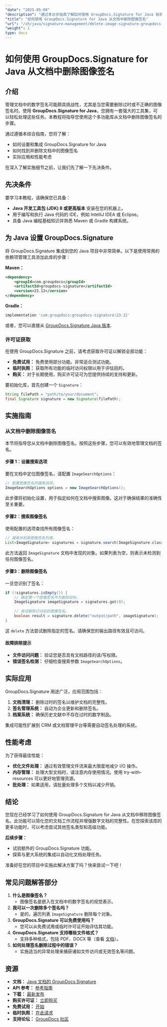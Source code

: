 ```yaml
---
"date": "2025-05-08"
"description": "通过本分步指南了解如何使用 GroupDocs.Signature for Java 有效地从文档中删除图像签名。"
"title": "如何使用 GroupDocs.Signature for Java 从文档中删除图像签名"
"url": "/zh/java/signature-management/delete-image-signature-groupdocs-java/"
"weight": 1
type: docs
---
```

# 如何使用 GroupDocs.Signature for Java 从文档中删除图像签名

## 介绍

管理文档中的数字签名可能颇具挑战性，尤其是当您需要删除过时或不正确的图像签名时。使用 **GroupDocs.Signature for Java**，您拥有一套强大的工具集，可以轻松处理这些任务。本教程将指导您使用这个多功能库从文档中删除图像签名的步骤。

通过遵循本综合指南，您将了解：
- 如何设置和集成 GroupDocs.Signature for Java
- 如何找到并删除文档中的图像签名
- 实际应用和性能考虑

在深入了解实施细节之前，让我们先了解一下先决条件。

## 先决条件

要学习本教程，请确保您已具备：
- **Java 开发工具包 (JDK) 8 或更高版本** 安装在您的机器上。
- 用于编写和执行 Java 代码的 IDE，例如 IntelliJ IDEA 或 Eclipse。
- 具备 Java 编程基础知识并熟悉 Maven 或 Gradle 构建系统。

## 为 Java 设置 GroupDocs.Signature

将 GroupDocs.Signature 集成到您的 Java 项目中非常简单。以下是使用常用的依赖项管理工具添加此库的步骤：

**Maven：**
```xml
<dependency>
    <groupId>com.groupdocs</groupId>
    <artifactId>groupdocs-signature</artifactId>
    <version>23.12</version>
</dependency>
```

**Gradle：**
```gradle
implementation 'com.groupdocs:groupdocs-signature:23.12'
```

或者，您可以直接从 [GroupDocs.Signature Java 版本](https://releases。groupdocs.com/signature/java/).

### 许可证获取

在使用 GroupDocs.Signature 之前，请考虑获取许可证以解锁全部功能：
- **免费试用：** 免费使用部分功能。非常适合测试功能。
- **临时执照：** 获取所有功能的临时访问权限以用于评估目的。
- **购买：** 对于长期使用，购买许可证可为您提供持续的支持和更新。

要初始化库，首先创建一个 `Signature`：
```java
String filePath = "path/to/your/document";
final Signature signature = new Signature(filePath);
```

## 实施指南

### 从文档中删除图像签名

本节将指导您从文档中删除图像签名。按照这些步骤，您可以有效地管理文档的签名。

#### 步骤 1：设置搜索选项

要在文档中定位图像签名，请配置 `ImageSearchOptions`：
```java
// 配置图像签名的搜索选项。
ImageSearchOptions options = new ImageSearchOptions();
```
此步骤将初始化设置，用于指定如何在文档中搜索图像。这对于确保结果的准确性至关重要。

#### 步骤2：搜索图像签名

使用配置的选项查找所有图像签名：
```java
// 搜索并检索图像签名列表。
List<ImageSignature> signatures = signature.search(ImageSignature.class, options);
```
此方法返回 `ImageSignature` 文档中发现的对象。如果列表为空，则表示未检测到任何图像签名。

#### 步骤3：删除图像签名

一旦您识别了签名：
```java
if (!signatures.isEmpty()) {
    // 确定第一个图像签名作为删除目标。
    ImageSignature imageSignature = signatures.get(0);
    
    // 尝试删除已识别的图像签名。
    boolean result = signature.delete("output/path", imageSignature);
}
```
这 `delete` 方法尝试删除指定的签名。请确保您的输出路径有效且可访问。

#### 故障排除提示
- **文件访问问题：** 验证您是否具有文档路径的读/写权限。
- **错误签名检测：** 仔细检查搜索参数 `ImageSearchOptions`。

## 实际应用

GroupDocs.Signature 用途广泛，应用范围包括：
1. **文档清理：** 删除过时的签名以维护文档的完整性。
2. **签名管理系统：** 自动为企业更新和删除签名。
3. **档案系统：** 确保历史文献中不存在过时的数字制品。

集成可能性扩展到 CRM 或文档管理平台等需要自动签名处理的系统。

## 性能考虑

为了获得最佳性能：
- **优化文件处理：** 通过有效管理文件流来最大限度地减少 I/O 操作。
- **内存管理：** 处理大型文档时，请注意内存使用情况。使用 try-with-resources 可以更好地管理资源。
- **批处理：** 如果适用，请批量处理多个文档以减少开销。

## 结论

您现在已经学习了如何使用 GroupDocs.Signature for Java 从文档中移除图像签名。此功能可以简化您的文档工作流程并增强数字文档的完整性。在您探索该库的更多功能时，可以考虑尝试其他签名类型和高级功能。

**后续步骤：**
- 试验额外的 GroupDocs.Signature 功能。
- 探索与更大系统的集成以自动化文档处理任务。

准备好在您的项目中实施此解决方案了吗？快来尝试一下吧！

## 常见问题解答部分

1. **什么是图像签名？**
   - 图像签名是嵌入在文档中的数字签名的视觉表示。
2. **我可以一次删除多个签名吗？**
   - 是的，遍历列表 `ImageSignature` 删除每个对象。
3. **GroupDocs.Signature 可以免费使用吗？**
   - 您可以从免费试用或临时许可证开始评估其功能。
4. **GroupDocs.Signature 支持哪些文件格式？**
   - 支持多种格式，包括 PDF、DOCX 等（查看 [文档](https://docs.groupdocs.com/signature/java/)）。
5. **如何处理签名删除过程中的错误？**
   - 实施适当的异常处理来捕获诸如文件访问或无效签名等问题。

## 资源
- **文档：** [Java 文档的 GroupDocs.Signature](https://docs.groupdocs.com/signature/java/)
- **API 参考：** [参考指南](https://reference.groupdocs.com/signature/java/)
- **下载：** [最新发布](https://releases.groupdocs.com/signature/java/)
- **购买许可证：** [立即购买](https://purchase.groupdocs.com/buy)
- **免费试用：** [开始](https://releases.groupdocs.com/signature/java/)
- **临时执照：** [在此请求](https://purchase.groupdocs.com/temporary-license/)
- **支持论坛：** [GroupDocs 社区](https://forum.groupdocs.com/c/signature/)